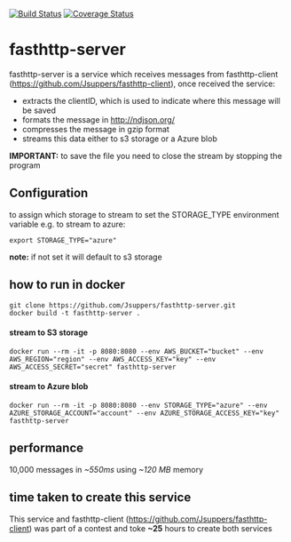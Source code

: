 [![Build Status](https://travis-ci.com/Jsuppers/fasthttp-server.svg?branch=master)](https://travis-ci.com/Jsuppers/fasthttp-server)
[![Coverage Status](https://coveralls.io/repos/github/Jsuppers/fasthttp-server/badge.svg?branch=master&service=github)](https://coveralls.io/github/Jsuppers/fasthttp-server?branch=master)

# fasthttp-server
fasthttp-server is a service which receives messages from fasthttp-client (https://github.com/Jsuppers/fasthttp-client), once received the service:
* extracts the clientID, which is used to indicate where this message will be saved
* formats the message in http://ndjson.org/
* compresses the message in gzip format
* streams this data either to s3 storage or a Azure blob

**IMPORTANT:** to save the file you need to close the stream by stopping the program

## Configuration
to assign which storage to stream to set the STORAGE_TYPE environment variable e.g. to stream to azure:
```
export STORAGE_TYPE="azure"
```
**note:** if not set it will default to s3 storage
## how to run in docker
```
git clone https://github.com/Jsuppers/fasthttp-server.git
docker build -t fasthttp-server .
```
#### stream to S3 storage
```
docker run --rm -it -p 8080:8080 --env AWS_BUCKET="bucket" --env AWS_REGION="region" --env AWS_ACCESS_KEY="key" --env AWS_ACCESS_SECRET="secret" fasthttp-server
```
#### stream to Azure blob
```
docker run --rm -it -p 8080:8080 --env STORAGE_TYPE="azure" --env AZURE_STORAGE_ACCOUNT="account" --env AZURE_STORAGE_ACCESS_KEY="key" fasthttp-server
```

## performance
10,000 messages in _~550ms_ using _~120 MB_ memory

## time taken to create this service 
This service and fasthttp-client (https://github.com/Jsuppers/fasthttp-client) was part of a contest and toke **~25** hours to create both services
